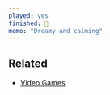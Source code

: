 ```yaml
---
played: yes
finished: 🔁
memo: "Dreamy and calming"
---
```


## Related
- [Video Games](notes/Video%20Games.md)